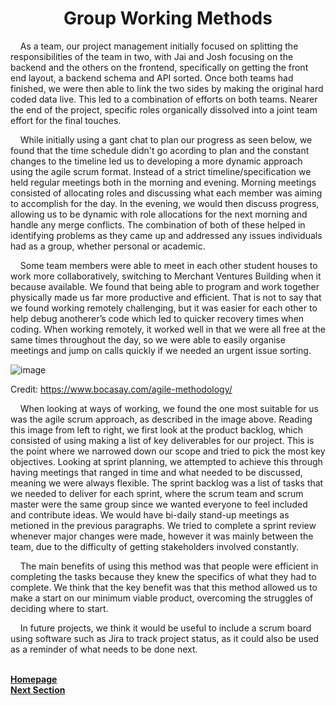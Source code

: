 <h1 align="center"> <b> Group Working Methods </b> </h1>

<p>&nbsp;&nbsp;&nbsp;&nbsp;As a team, our project management initially focused on splitting the responsibilities of the team in two, with Jai and Josh focusing on the backend and the others on the frontend, specifically on getting the front end layout, a backend schema and API sorted. Once both teams had finished, we were then able to link the two sides by making the original hard coded data live. This led to a combination of efforts on both teams. Nearer the end of the project, specific roles organically dissolved into a joint team effort for the final touches.</p>

<p>&nbsp;&nbsp;&nbsp;&nbsp;While initially using a gant chat to plan our progress as seen below, we found that the time schedule didn't go acording to plan and the constant changes to the timeline led us to developing a more dynamic approach using the agile scrum format. Instead of a strict timeline/specification we held regular meetings both in the morning and evening. Morning meetings consisted of allocating roles and discussing what each member was aiming to accomplish for the day. In the evening, we would then discuss progress, allowing us to be dynamic with role allocations for the next morning and handle any merge conflicts. The combination of both of these helped in identifying problems as they came up and addressed any issues individuals had as a group, whether personal or academic.</p>

<p>&nbsp;&nbsp;&nbsp;&nbsp;Some team members were able to meet in each other student houses to work more collaboratively, switching to Merchant Ventures Building when it because available. We found that being able to program and work together physically made us far more productive and efficient. That is not to say that we found working remotely challenging, but it was easier for each other to help debug anotherer’s code which led to quicker recovery times when coding. When working remotely, it worked well in that 
we were all free at the same times throughout the day, so we were able to easily organise meetings and jump on calls quickly if we needed an urgent issue sorting.</p>

![image](https://user-images.githubusercontent.com/73884031/117294581-b6b4ca00-ae6a-11eb-89ad-46b8198185c1.png)

Credit: https://www.bocasay.com/agile-methodology/

<p>&nbsp;&nbsp;&nbsp;&nbsp;When looking at ways of working, we found the one most suitable for us was the agile scrum approach, as described in the image above. Reading this image from left to right, we first look at the product backlog, which consisted of using making a list of key deliverables for our project. This is the point where we narrowed down our scope and tried to pick the most key objectives. Looking at sprint planning, we attempted to achieve this through having meetings that ranged in time and what needed to be discussed, meaning we were always flexible. The sprint backlog was a list of tasks that we needed to deliver for each sprint, where the scrum team and scrum master were the same group since we wanted everyone to feel included and contribute ideas. We would have bi-daily stand-up meetings as metioned in the previous paragraphs. We tried to complete a sprint review whenever major changes were made, however it was mainly between the team, due to the difficulty of getting stakeholders involved constantly.</p>

<p>&nbsp;&nbsp;&nbsp;&nbsp;The main benefits of using this method was that people were efficient in completing the tasks because they knew the specifics of what they had to complete. We think that the key benefit was that this method allowed us to make a start on our minimum viable product, overcoming the struggles of deciding where to start.</p>

<p>&nbsp;&nbsp;&nbsp;&nbsp;In future projects, we think it would be useful to include a scrum board using software such as Jira to track project status, as it could also be used as a reminder of what needs to be done next.</p>

<br>
<a href="https://github.com/JaiRanchod/Desk-10-Software-Engineering-Group-Project/tree/release">
<b>Homepage</b></a>
<br>
<a href="https://github.com/JaiRanchod/Desk-10-Software-Engineering-Group-Project/blob/release/Documentation/Team%20Roles.md">
<b>Next Section</b></a>
